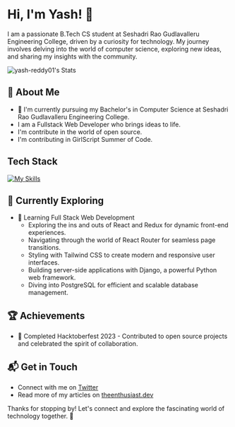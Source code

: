 # Hi, I'm Yash! 👋

I am a passionate B.Tech CS student at Seshadri Rao Gudlavalleru Engineering College, driven by a curiosity for technology. My journey involves delving into the world of computer science, exploring new ideas, and sharing my insights with the community.

![yash-reddy01's Stats](https://github-readme-stats.vercel.app/api?username=yash-reddy01&theme=vue-dark&show_icons=true&hide_border=true&count_private=true)

## 🚀 About Me

- 🔭 I'm currently pursuing my Bachelor's in Computer Science at Seshadri Rao Gudlavalleru Engineering College.
-  I am a Fullstack Web Developer who brings ideas to life.
-  I'm contribute in the world of open source.
-  I'm contributing in GirlScript Summer of Code.


## Tech Stack
[![My Skills](https://skillicons.dev/icons?i=js,html,css,AWS)](https://skillicons.dev)

## 🌱 Currently Exploring

- 🚀 Learning Full Stack Web Development
  - Exploring the ins and outs of React and Redux for dynamic front-end experiences.
  - Navigating through the world of React Router for seamless page transitions.
  - Styling with Tailwind CSS to create modern and responsive user interfaces.
  - Building server-side applications with Django, a powerful Python web framework.
  - Diving into PostgreSQL for efficient and scalable database management.

 ## 🏆 Achievements

- 🌟 Completed Hacktoberfest 2023 - Contributed to open source projects and celebrated the spirit of collaboration.


## 📬 Get in Touch

- Connect with me on [Twitter](https://twitter.com/introvertedbot)
- Read more of my articles on [theenthusiast.dev](https://theenthusiast.dev)

Thanks for stopping by! Let's connect and explore the fascinating world of technology together. 🚀



<!--

Here are some ideas to get you started:

- 🔭 I’m currently working on ...
- 🌱 I’m currently learning ...
- 👯 I’m looking to collaborate on ...
- 🤔 I’m looking for help with ...
- 💬 Ask me about ...
- 📫 How to reach me: ...
- 😄 Pronouns: ...
- ⚡ Fun fact: ...
-->


